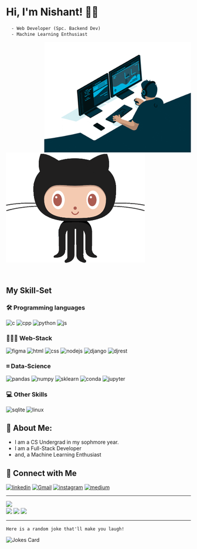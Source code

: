 
# Hi, I'm Nishant! 👋🏻
  

      - Web Developer (Spc. Backend Dev)
      - Machine Learning Enthusiast

  
<p>
  <img height=300 align="right" src="assets/python.gif"/>  &nbsp &nbsp   &nbsp &nbsp   &nbsp &nbsp   <img height=300 src="assets/github.gif" "/>
</p>
<br>

## My Skill-Set

### 🛠 Programming languages
![c](https://img.shields.io/badge/C-00599C?style=for-the-badge&logo=c&logoColor=white)
![cpp](https://img.shields.io/badge/C%2B%2B-00599C?style=for-the-badge&logo=c%2B%2B&logoColor=white)
![python](https://img.shields.io/badge/Python-FFD43B?style=for-the-badge&logo=python&logoColor=darkgreen)
![js](https://img.shields.io/badge/JavaScript-323330?style=for-the-badge&logo=javascript&logoColor=F7DF1E)

### 👨🏻‍💻 Web-Stack
![figma](https://img.shields.io/badge/Figma-F24E1E?style=for-the-badge&logo=figma&logoColor=white)
![html](https://img.shields.io/badge/HTML5-E34F26?style=for-the-badge&logo=html5&logoColor=white)
![css](	https://img.shields.io/badge/CSS3-1572B6?style=for-the-badge&logo=css3&logoColor=white)
![nodejs](https://img.shields.io/badge/Node.js-339933?style=for-the-badge&logo=nodedotjs&logoColor=white)
![django](https://img.shields.io/badge/Django-092E20?style=for-the-badge&logo=django&logoColor=green)
![djrest](https://img.shields.io/badge/django%20rest-ff1709?style=for-the-badge&logo=django&logoColor=white)

### ⌗ Data-Science
![pandas](https://img.shields.io/badge/Pandas-2C2D72?style=for-the-badge&logo=pandas&logoColor=white)
![numpy](https://img.shields.io/badge/Numpy-777BB4?style=for-the-badge&logo=numpy&logoColor=white)
![sklearn](https://img.shields.io/badge/scikit_learn-F7931E?style=for-the-badge&logo=scikit-learn&logoColor=white)
![conda](https://img.shields.io/badge/conda-342B029.svg?&style=for-the-badge&logo=anaconda&logoColor=white)
![jupyter](https://img.shields.io/badge/Jupyter-F37626.svg?&style=for-the-badge&logo=Jupyter&logoColor=white)

### 💻 Other Skills

![sqlite](https://img.shields.io/badge/SQLite-07405E?style=for-the-badge&logo=sqlite&logoColor=white)
![linux](	https://img.shields.io/badge/Linux-FCC624?style=for-the-badge&logo=linux&logoColor=black)
## 🚀 About Me:

- I am a CS Undergrad in my sophmore year.
- I am a Full-Stack Developer
- and, a Machine Learning Enthusiast
## 🔗 Connect with Me
[![linkedin](https://img.shields.io/badge/linkedin-0A66C2?style=for-the-badge&logo=linkedin&logoColor=white)](https://www.linkedin.com/in/nishantsh20/)
[![Gmail](https://img.shields.io/badge/Gmail-D14836?style=for-the-badge&logo=gmail&logoColor=white)](mailto:nishant-ai@outlook.com?subject=Contact%20From%20Github)
[![instagram](https://img.shields.io/badge/Instagram-E4405F?style=for-the-badge&logo=instagram&logoColor=white)](https://www.instagram.com/_nishan.t/)
[![medium](https://img.shields.io/badge/Medium-12100E?style=for-the-badge&logo=medium&logoColor=white)](https://neeshant.medium.com/)

<hr>
<p align="left">
<img width=710 src="https://raw.githubusercontent.com/nishant-ai/github-stats-badge/master/profile-summary-card-output/radical/0-profile-details.svg">
<br>
<img width=200 src="https://raw.githubusercontent.com/nishant-ai/github-stats-badge/master/profile-summary-card-output/radical/1-repos-per-language.svg"/>
<img width=297 src="https://github-readme-streak-stats.herokuapp.com?user=nishant-ai&theme=tokyonight&date_format=M%20j%5B%2C%20Y%5D" />
<img width=200 src="https://raw.githubusercontent.com/nishant-ai/github-stats-badge/master/profile-summary-card-output/radical/4-productive-time.svg">
</p>
<hr>
  
    Here is a random joke that'll make you laugh!

![Jokes Card](https://readme-jokes.vercel.app/api)
